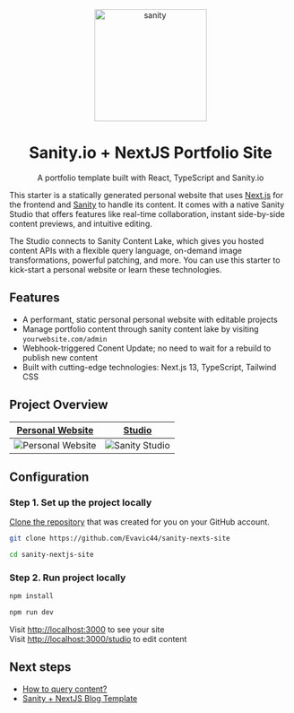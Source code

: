 <div align="center"> 
  <img width="200" alt="sanity" src="./public/docs/project-logo.png">
  <h1>Sanity.io + NextJS Portfolio Site</h1>
  <p>A portfolio template built with React, TypeScript and Sanity.io</p>
</div>

This starter is a statically generated personal website that uses [Next.js][nextjs] for the frontend and [Sanity][sanity-homepage] to handle its content.
It comes with a native Sanity Studio that offers features like real-time collaboration, instant side-by-side content previews, and intuitive editing.

The Studio connects to Sanity Content Lake, which gives you hosted content APIs with a flexible query language, on-demand image transformations, powerful patching, and more.
You can use this starter to kick-start a personal website or learn these technologies.

## Features

- A performant, static personal personal website with editable projects
- Manage portfolio content through sanity content lake by visiting `yourwebsite.com/admin`
- Webhook-triggered Conent Update; no need to wait for a rebuild to publish new content
- Built with cutting-edge technologies: Next.js 13, TypeScript, Tailwind CSS

## Project Overview

| [Personal Website](https://nextjs-personal-website.sanity.build) | [Studio](https://nextjs-personal-website.sanity.build/studio) |
| ---------------------------------------------------------------- | ------------------------------------------------------------- |
| ![Personal Website][site-preview]                                | ![Sanity Studio][studio-preview]                              |

## Configuration

### Step 1. Set up the project locally

[Clone the repository][sanity-nextjs-repo] that was created for you on your GitHub account.

```bash
git clone https://github.com/Evavic44/sanity-nexts-site

cd sanity-nextjs-site
```

### Step 2. Run project locally

```bash
npm install

npm run dev
```

Visit [http://localhost:3000][localhost-3000] to see your site <br />
Visit [http://localhost:3000/studio][localhost-3000-studio] to edit content

## Next steps

- [How to query content?][sanity-groq]
- [Sanity + NextJS Blog Template][other-templates]

<!-- LINK VARIABLES -->

[site-preview]: ./public/docs/website.png
[studio-preview]: ./public/docs/studio.png
[nextjs]: https://github.com/vercel/next.js
[sanity-homepage]: https://www.sanity.io
[sanity-groq]: https://www.sanity.io/docs/groq?utm_source=github.com&utm_medium=referral&utm_campaign=nextjs-v3vercelstarter
[sanity-nextjs-repo]: https://docs.github.com/en/repositories/creating-and-managing-repositories/cloning-a-repository
[localhost-3000]: http://localhost:3000
[localhost-3000-studio]: http://localhost:3000/studio
[vercel]: https://vercel.com
[other-templates]: https://github.com/sanity-io/sanity-template-nextjs-appdir-personal-website

